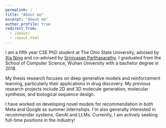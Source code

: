 ```yaml
---
permalink: /
title: "About me"
excerpt: "About me"
author_profile: true
redirect_from: 
  - /about/
  - /about.html
---
```


I am a fifth year CSE PhD student at The Ohio State University, advised by [Xia Ning](https://cse.osu.edu/people/ning.104) and co-advised by [Srinivasan Parthasarathy](http://web.cse.ohio-state.edu/~parthasarathy.2/). I graduated from the School of Computer Science, Wuhan University with a bachelor degree in 2018.

My thesis research focuses on deep generative models and reinforcement learning, particularly their applications in drug discovery. My previous research projects include 2D and 3D molecule generation, molecular synthesis, and biological sequence design. 

I have worked on developing novel models for recommendation in both Meta and Google as summer internships. I'm also generally interested in recommender systems, GenAI and LLMs. Currently, I am actively seeking full-time positions in the industry!
